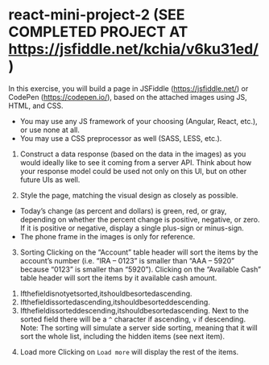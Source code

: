 # react-mini-project-2 (SEE COMPLETED PROJECT AT https://jsfiddle.net/kchia/v6ku31ed/)
In this exercise, you will build a page in JSFiddle (https://jsfiddle.net/) or CodePen (https://codepen.io/), based on the attached images using JS, HTML, and CSS.

- You may use any JS framework of your choosing (Angular, React, etc.), or use none at all.
- You may use a CSS preprocessor as well (SASS, LESS, etc.).

1) Construct a data response (based on the data in the images) as you would ideally like to see it coming from a server API. Think about how your response model could be used not only on this UI, but on other future UIs as well.

2) Style the page, matching the visual design as closely as possible.
- Today’s change (as percent and dollars) is green, red, or gray, depending on whether the percent change is positive, negative, or zero. If it is positive or negative, display a single plus-sign or minus-sign.
- The phone frame in the images is only for reference.

3) Sorting
Clicking on the “Account” table header will sort the items by the account’s number (i.e. “IRA – 0123” is smaller than “AAA – 5920” because “0123” is smaller than “5920”).
Clicking on the “Available Cash” table header will sort the items by it available cash amount.
1. Ifthefieldisnotyetsorted,itshouldbesortedascending.
2. Ifthefieldissortedascending,itshouldbesorteddescending.
3. Ifthefieldissorteddescending,itshouldbesortedascending.
Next to the sorted field there will be a `^` character if ascending, `v` if descending.
Note: The sorting will simulate a server side sorting, meaning that it will sort the whole list, including the hidden items (see next item).

4) Load more
Clicking on `Load more` will display the rest of the items.

